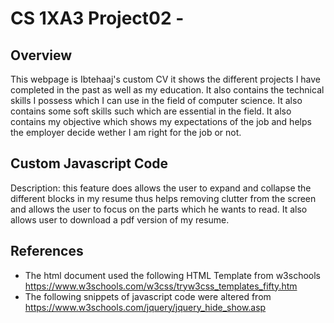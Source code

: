 # CS 1XA3 Project02 - <MyMacId>
## Overview
This webpage is Ibtehaaj's custom CV it shows the different projects I have completed in the past as well
as my education. It also contains the technical skills I possess which I can use in the field of computer
science. It also contains some soft skills such which are essential in the field. It also contains my
objective which shows my expectations of the job and helps the employer decide wether I am right for the
job or not.
## Custom Javascript Code
Description: this feature does allows the user to expand and collapse the different blocks in my resume
thus helps removing clutter from the screen and allows the user to focus on the parts which he wants to read.
It also allows user to download a pdf version of my resume.
## References
- The html document used the following HTML Template from w3schools
https://www.w3schools.com/w3css/tryw3css_templates_fifty.htm
- The following snippets of javascript code were altered from
https://www.w3schools.com/jquery/jquery_hide_show.asp
